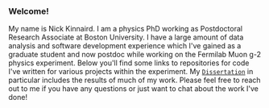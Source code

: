 ### Welcome!

My name is Nick Kinnaird. I am a physics PhD working as Postdoctoral Research Associate at Boston University. I have a large amount of data analysis and software development experience which I've gained as a graduate student and now postdoc while working on the Fermilab Muon g-2 physics experiment. Below you'll find some links to repositories for code I've written for various projects within the experiment. My [`Dissertation`](https://github.com/nkinnaird/Dissertation) in particular includes the results of much of my work. Please feel free to reach out to me if you have any questions or just want to chat about the work I've done!






<!--
**nkinnaird/nkinnaird** is a ✨ _special_ ✨ repository because its `README.md` (this file) appears on your GitHub profile.

Here are some ideas to get you started:

- 🔭 I’m currently working on ...
- 🌱 I’m currently learning ...
- 👯 I’m looking to collaborate on ...
- 🤔 I’m looking for help with ...
- 💬 Ask me about ...
- 📫 How to reach me: ...
- 😄 Pronouns: ...
- ⚡ Fun fact: ...
-->
